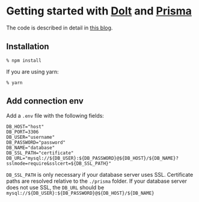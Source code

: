 # Getting started with [Dolt](https://doltdb.com) and [Prisma](https://www.prisma.io/)

The code is described in detail in [this blog]().

## Installation

```
% npm install
```
If you are using yarn:

```
% yarn
```

## Add connection env

Add a `.env` file with the following fields:

```shell
DB_HOST="host"
DB_PORT=3306
DB_USER="username"
DB_PASSWORD="password"
DB_NAME="database"
DB_SSL_PATH="certificate"
DB_URL="mysql://${DB_USER}:${DB_PASSWORD}@${DB_HOST}/${DB_NAME}?sslmode=require&sslcert=${DB_SSL_PATH}"
```

`DB_SSL_PATH` is only necessary if your database server uses SSL. Certificate paths are resolved relative to the `./prisma` folder. If your database server does not use SSL, the `DB_URL` should be `mysql://${DB_USER}:${DB_PASSWORD}@${DB_HOST}/${DB_NAME}`
